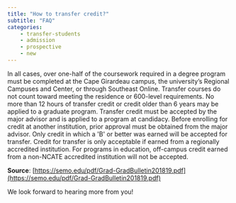 ```yaml
---
title: "How to transfer credit?"
subtitle: "FAQ"
categories:
    - transfer-students
    - admission
    - prospective
    - new
---
```

In all cases, over one-half of the coursework required in a degree program must be completed at the Cape Girardeau campus, the university’s Regional Campuses and Center, or through Southeast Online. Transfer courses do not count toward meeting the residence or 600-level requirements. No more than 12 hours of transfer credit or credit older than 6 years may be applied to a graduate program. Transfer credit must be accepted by the major advisor and is applied to a program at candidacy. Before enrolling for credit at another institution, prior approval must be obtained from the major advisor. Only credit in which a 'B' or better was earned will be accepted for transfer. Credit for transfer is only acceptable if earned from a regionally accredited institution. For programs in education, off-campus credit earned from a non-NCATE accredited institution will not be accepted.

**Source**: [https://semo.edu/pdf/Grad-GradBulletin201819.pdf](https://semo.edu/pdf/Grad-GradBulletin201819.pdf)

We look forward to hearing more from you!